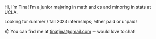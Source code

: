 Hi, I’m Tina! I'm a junior majoring in math and cs and minoring in stats at UCLA. 

Looking for summer / fall 2023 internships; either paid or unpaid! 

📫 You can find me at tinatjma@gmail.com -- would love to chat! 

